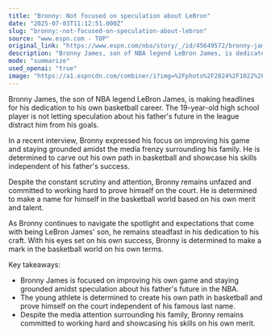 ```yaml
---
title: "Bronny: Not focused on speculation about LeBron"
date: "2025-07-03T11:12:51.000Z"
slug: "bronny:-not-focused-on-speculation-about-lebron"
source: "www.espn.com - TOP"
original_link: "https://www.espn.com/nba/story/_/id/45649572/bronny-james-says-not-paying-attention-lebron-speculation"
description: "Bronny James, son of NBA legend LeBron James, is dedicated to his own basketball career and remains focused on improving his game despite media speculation about his father's future in the league. In a recent interview, Bronny expressed his determination to carve out his own path in basketball and showcase his skills independent of his father's success. Despite the constant scrutiny and attention, Bronny remains unfazed and committed to proving himself on the court based on his own merit and talent, determined to make a name for himself in the basketball world."
mode: "summarize"
used_openai: "true"
image: "https://a1.espncdn.com/combiner/i?img=%2Fphoto%2F2024%2F1022%2Fr1404324_1296x729_16%2D9.jpg"
---
```


Bronny James, the son of NBA legend LeBron James, is making headlines for his dedication to his own basketball career. The 19-year-old high school player is not letting speculation about his father's future in the league distract him from his goals.

In a recent interview, Bronny expressed his focus on improving his game and staying grounded amidst the media frenzy surrounding his family. He is determined to carve out his own path in basketball and showcase his skills independent of his father's success.

Despite the constant scrutiny and attention, Bronny remains unfazed and committed to working hard to prove himself on the court. He is determined to make a name for himself in the basketball world based on his own merit and talent.

As Bronny continues to navigate the spotlight and expectations that come with being LeBron James' son, he remains steadfast in his dedication to his craft. With his eyes set on his own success, Bronny is determined to make a mark in the basketball world on his own terms.

Key takeaways:
- Bronny James is focused on improving his own game and staying grounded amidst speculation about his father's future in the NBA.
- The young athlete is determined to create his own path in basketball and prove himself on the court independent of his famous last name.
- Despite the media attention surrounding his family, Bronny remains committed to working hard and showcasing his skills on his own merit.